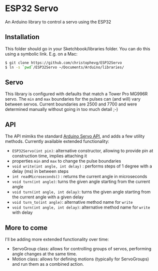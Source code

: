# ESP32 Servo

An Arduino library to control a servo using the ESP32

## Installation

This folder should go in your Sketchbook/libraries folder. You can do this
using a symbolic link. E.g. on a Mac:

```bash
$ git clone https://github.com/christophevg/ESP32Servo
$ ln -s `pwd`/ESP32Servo ~/Documents/Arduino/libraries/
```

## Servo

This library is configured with defaults that match a Tower Pro MG996R servo. The `min` and `max` boundaries for the pulses can (and will) vary between servos. Current boundaries are 2500 and 7700 and were determined manually without going in too much detail ;-)

## API

The API mimiks the standard [Arduino Servo API](https://www.arduino.cc/en/Reference/Servo), and adds a few utility methods. Currently available extended functionality:

* `ESP32Servo(int pin)`: alternative constructor, allowing to provide pin at construction time, implies attaching it
* properties `min` and `max` to change the pulse boundaries
* `void write(int angle, int delay)` : performs steps of 1 degree with a delay (ms) in between steps
* `int readMicroseconds()` : returns the current angle in microseconds
* `void turn(int angle)`: turns the given angle starting from the current angle
* `void turn(int angle, int delay)`: turns the given angle starting from the current angle with a given delay
* `void turn_to(int angle)`: alternative method name for `write`
* `void turn(int angle, int delay)`: alternative method name for `write` with delay

## More to come

I'll be adding more extended functionality over time:

* ServoGroup class: allows for controlling groups of servos, performing angle changes at the same time.
* Motion class: allows for defining motions (typically for ServoGroups) and run them as a combined action.
